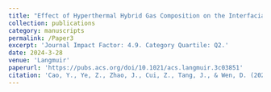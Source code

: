 ```yaml
---
title: "Effect of Hyperthermal Hybrid Gas Composition on the Interfacial Oxidation and Nitridation Mechanisms of Graphene Sheet"
collection: publications
category: manuscripts
permalink: /Paper3
excerpt: 'Journal Impact Factor: 4.9. Category Quartile: Q2.'
date: 2024-3-28
venue: 'Langmuir'
paperurl: 'https://pubs.acs.org/doi/10.1021/acs.langmuir.3c03851'
citation: 'Cao, Y., Ye, Z., Zhao, J., Cui, Z., Tang, J., & Wen, D. (2024). Effect of hyperthermal hybrid gas composition on the interfacial oxidation and nitridation mechanisms of graphene sheet. Langmuir, 40(14), 7422-7432.'
---
```


